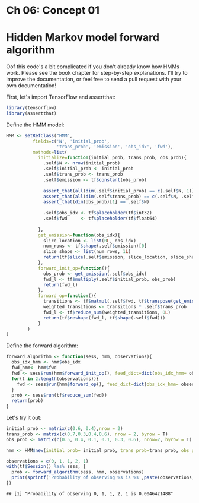 Ch 06: Concept 01
================

Hidden Markov model forward algorithm
=====================================

Oof this code's a bit complicated if you don't already know how HMMs work. Please see the book chapter for step-by-step explanations. I'll try to improve the documentation, or feel free to send a pull request with your own documentation!

First, let's import TensorFlow and assertthat:

``` r
library(tensorflow)
library(assertthat)
```

Define the HMM model:

``` r
HMM <- setRefClass("HMM", 
          fields=c('N', 'initial_prob',
                   'trans_prob', 'emission', 'obs_idx', 'fwd'),
          methods=list(
            initialize=function(initial_prob, trans_prob, obs_prob){
              .self$N <- nrow(initial_prob)
              .self$initial_prob <- initial_prob
              .self$trans_prob <- trans_prob
              .self$emission <- tf$constant(obs_prob)
              
              assert_that(all(dim(.self$initial_prob) == c(.self$N, 1)))
              assert_that(all(dim(.self$trans_prob) == c(.self$N, .self$N)))
              assert_that(dim(obs_prob)[1] == .self$N)
              
              .self$obs_idx <- tf$placeholder(tf$int32)
              .self$fwd     <- tf$placeholder(tf$float64)
              
            }, 
            get_emission=function(obs_idx){
              slice_location <- list(0L, obs_idx)
              num_rows <- tf$shape(.self$emission)[0]
              slice_shape <- list(num_rows, 1L)
              return(tf$slice(.self$emission, slice_location, slice_shape))
            },
            forward_init_op=function(){
              obs_prob <- get_emission(.self$obs_idx)
              fwd_l <- tf$multiply(.self$initial_prob, obs_prob)
              return(fwd_l)
            },
            forward_op=function(){
              transitions <- tf$matmul(.self$fwd, tf$transpose(get_emission(.self$obs_idx)))
              weighted_transitions <- transitions * .self$trans_prob
              fwd_l <- tf$reduce_sum(weighted_transitions, 0L)
              return(tf$reshape(fwd_l, tf$shape(.self$fwd)))
            }
        )
)
```

Define the forward algorithm:

``` r
forward_algorithm <- function(sess, hmm, observations){
  obs_idx_hmm <- hmm$obs_idx
  fwd_hmm<- hmm$fwd 
  fwd <- sess$run(hmm$forward_init_op(), feed_dict=dict(obs_idx_hmm= observations[1]))
  for(t in 2:length(observations)){
    fwd <- sess$run(hmm$forward_op(), feed_dict=dict(obs_idx_hmm= observations[t], fwd_hmm= fwd))
  }
  prob <- sess$run(tf$reduce_sum(fwd))
  return(prob)
}
```

Let's try it out:

``` r
initial_prob <- matrix(c(0.6, 0.4),nrow = 2)
trans_prob <- matrix(c(0.7,0.3,0.4,0.6), nrow = 2, byrow = T)
obs_prob <- matrix(c(0.5, 0.4, 0.1, 0.1, 0.3, 0.6), nrow=2, byrow = T)

hmm <- HMM$new(initial_prob= initial_prob, trans_prob=trans_prob, obs_prob=obs_prob)

observations = c(0, 1, 1, 2, 1)
with(tf$Session() %as% sess, {
  prob <- forward_algorithm(sess, hmm, observations)
  print(sprintf('Probability of observing %s is %s',paste(observations, collapse = ", "), prob))
})
```

    ## [1] "Probability of observing 0, 1, 1, 2, 1 is 0.0046421488"
